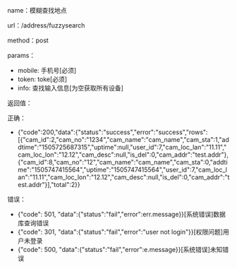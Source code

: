 name：模糊查找地点

url：/address/fuzzysearch

method：post

params：

* mobile: 手机号[必须]
* token: toke[必须]
* info: 查找输入信息[为空获取所有设备]

返回值：

正确：

* {"code":200,"data":{"status":"success","error":"success","rows":[{"cam_id":2,"cam_no":"1234","cam_name":"cam_name","cam_sta":1,"addtime":"1505725687315","uptime":null,"user_id":7,"cam_loc_lan":"11.11","cam_loc_lon":"12.12","cam_desc":null,"is_del":0,"cam_addr":"test.addr"},{"cam_id":8,"cam_no":"12","cam_name":"cam_name","cam_sta":0,"addtime":"1505747415564","uptime":"1505747415564","user_id":7,"cam_loc_lan":"11.11","cam_loc_lon":"12.12","cam_desc":null,"is_del":0,"cam_addr":"test.addr"}],"total":2}}

错误：

* {"code": 501, "data":{"status":"fail","error":err.message}}[系统错误]数据库查询错误
* {"code": 301, "data":{"status":"fail","error":"user not login"}}[权限问题]用户未登录
* {"code": 500, "data":{"status":"fail","error":e.message}}[系统错误]未知错误
